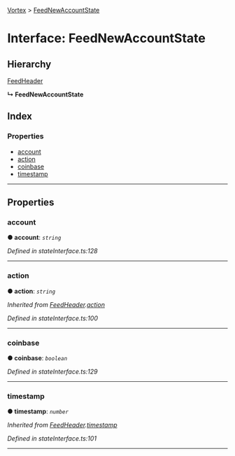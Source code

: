 [Vortex](../README.md) > [FeedNewAccountState](../interfaces/feednewaccountstate.md)

# Interface: FeedNewAccountState

## Hierarchy

 [FeedHeader](feedheader.md)

**↳ FeedNewAccountState**

## Index

### Properties

* [account](feednewaccountstate.md#account)
* [action](feednewaccountstate.md#action)
* [coinbase](feednewaccountstate.md#coinbase)
* [timestamp](feednewaccountstate.md#timestamp)

---

## Properties

<a id="account"></a>

###  account

**● account**: *`string`*

*Defined in stateInterface.ts:128*

___
<a id="action"></a>

###  action

**● action**: *`string`*

*Inherited from [FeedHeader](feedheader.md).[action](feedheader.md#action)*

*Defined in stateInterface.ts:100*

___
<a id="coinbase"></a>

###  coinbase

**● coinbase**: *`boolean`*

*Defined in stateInterface.ts:129*

___
<a id="timestamp"></a>

###  timestamp

**● timestamp**: *`number`*

*Inherited from [FeedHeader](feedheader.md).[timestamp](feedheader.md#timestamp)*

*Defined in stateInterface.ts:101*

___

